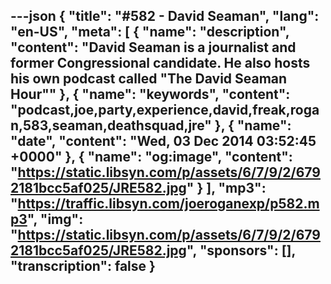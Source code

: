---json
{
  "title": "#582 - David Seaman",
  "lang": "en-US",
  "meta": [
    {
      "name": "description",
      "content": "David Seaman is a journalist and former Congressional candidate. He also hosts his own podcast called \"The David Seaman Hour\""
    },
    {
      "name": "keywords",
      "content": "podcast,joe,party,experience,david,freak,rogan,583,seaman,deathsquad,jre"
    },
    {
      "name": "date",
      "content": "Wed, 03 Dec 2014 03:52:45 +0000"
    },
    {
      "name": "og:image",
      "content": "https://static.libsyn.com/p/assets/6/7/9/2/6792181bcc5af025/JRE582.jpg"
    }
  ],
  "mp3": "https://traffic.libsyn.com/joeroganexp/p582.mp3",
  "img": "https://static.libsyn.com/p/assets/6/7/9/2/6792181bcc5af025/JRE582.jpg",
  "sponsors": [],
  "transcription": false
}
---
<episode-header />

<timemark seconds="0" />

<transcribe-call-to-action />

<episode-footer />